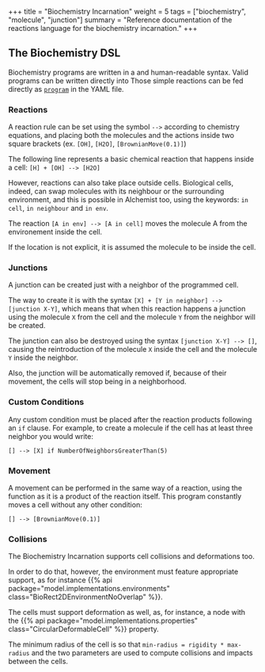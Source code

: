 +++
title = "Biochemistry Incarnation"
weight = 5
tags = ["biochemistry", "molecule", "junction"]
summary = "Reference documentation of the reactions language for the biochemistry incarnation."
+++

## The Biochemistry DSL
Biochemistry programs are written in a and human-readable syntax.
Valid programs can be written directly into 
Those simple reactions can be fed directly as [`program`](/reference/yaml/#programprogram) in the YAML file.

### Reactions
A reaction rule can be set using the symbol ``-->`` according to chemistry equations,
and placing both the molecules and the actions inside two square brackets
(ex. ``[OH]``, ``[H2O]``, ``[BrownianMove(0.1)]``)

The following line represents a basic chemical reaction that happens inside a cell:
``[H] + [OH] --> [H2O]``

However, reactions can also take place outside cells.
Biological cells, indeed, can swap molecules with its neighbour or the surrounding environment,
and this is possible in Alchemist too, using the keywords:
``in cell``, ``in neighbour`` and ``in env``.

The reaction ``[A in env] --> [A in cell]`` moves the molecule A from the environement inside the cell.

If the location is not explicit, it is assumed the molecule to be inside the cell.

### Junctions

A junction can be created just with a neighbor of the programmed cell.

The way to create it is with the syntax ``[X] + [Y in neighbor] --> [junction X-Y]``,
which means that when this reaction happens a junction using the molecule ``X``
from the cell and the molecule ``Y`` from the neighbor will be created.

The junction can also be destroyed using the syntax ``[junction X-Y] --> []``,
causing the reintroduction of the molecule ``X`` inside the cell and the molecule ``Y``
inside the neighbor.

Also, the junction will be automatically removed if, because of their movement,
the cells will stop being in a neighborhood.

### Custom Conditions

Any custom condition must be placed after the reaction products following an ``if`` clause.
For example, to create a molecule if the cell has at least three neighbor you would write:

``[] --> [X] if NumberOfNeighborsGreaterThan(5)``

### Movement

A movement can be performed in the same way of a reaction, using the function as it is a product of the reaction itself.
This program constantly moves a cell without any other condition:

``[] --> [BrownianMove(0.1)]``

### Collisions

The Biochemistry Incarnation supports cell collisions and deformations too.

In order to do that, however, the environment must feature appropriate support, as for instance
{{% api package="model.implementations.environments" class="BioRect2DEnvironmentNoOverlap" %}}.

The cells must support deformation as well, as, for instance, a node with the
{{% api package="model.implementations.properties" class="CircularDeformableCell" %}}
property.

The minimum radius of the cell is so that ``min-radius = rigidity * max-radius``
and the two parameters are used to compute collisions and impacts between the cells.

